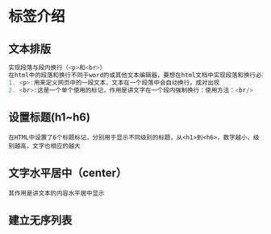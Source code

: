 # 标签介绍


## 文本排版
```js
实现段落与段内换行（<p>和<br>）
在html中的段落和换行不同于word的或其他文本编辑器，要想在html文档中实现段落和换行必须使用<p>和<br>
1. <p>:用来定义网页中的一段文本，文本在一个段落中会自动换行，成对出现
2. <br>:这是一个单个使用的标记，作用是讲文字在一个段内强制换行：使用方法：<br/>
```
## 设置标题(h1~h6)
```
在HTML中设置了6个标题标记，分别用于显示不同级别的标题，从<h1>到<h6>，数字越小，级别越高，文字也相应的越大
```
## 文字水平居中（center）
```
其作用是讲文本的内容水平居中显示
```
## 建立无序列表<ul>
```
```

